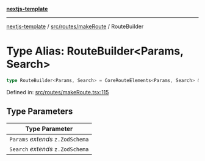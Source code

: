 [**nextjs-template**](../../../../README.md)

---

[nextjs-template](../../../../README.md) / [src/routes/makeRoute](../README.md) / RouteBuilder

# Type Alias: RouteBuilder\<Params, Search\>

```ts
type RouteBuilder<Params, Search> = CoreRouteElements<Params, Search> & (p?: input<Params>, search?: input<Search>) => string;
```

Defined in: [src/routes/makeRoute.tsx:115](https://github.com/Its-Satyajit/nextjs-template/blob/a020f2e64682696d16eea8be5c54d400aa09764e/src/routes/makeRoute.tsx#L115)

## Type Parameters

| Type Parameter                   |
| -------------------------------- |
| `Params` _extends_ `z.ZodSchema` |
| `Search` _extends_ `z.ZodSchema` |
